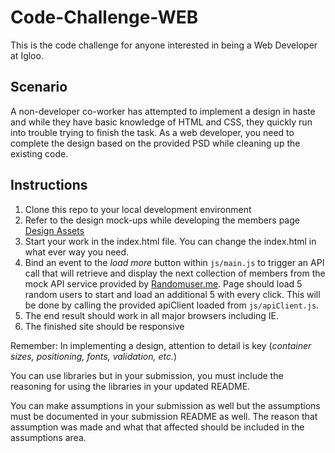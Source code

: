 # Code-Challenge-WEB
This is the code challenge for anyone interested in being a Web Developer at Igloo.

## Scenario
A non-developer co-worker has attempted to implement a design in haste and while they have basic knowledge of HTML and CSS, they quickly run into trouble trying to finish the task. As a web developer, you need to complete the design based on the provided PSD while cleaning up the existing code.

## Instructions
1. Clone this repo to your local development environment
2. Refer to the design mock-ups while developing the members page [Design Assets](https://github.com/IglooSoftware/Code-Challenge-WEB-Members/tree/master/assets)
3. Start your work in the index.html file. You can change the index.html in what ever way you need.
4. Bind an event to the *load more* button within `js/main.js` to trigger an API call that will retrieve and display the next collection of members from the mock API service provided by [Randomuser.me](https://randomuser.me). Page should load 5 random users to start and load an additional 5 with every click. This will be done by calling the provided apiClient loaded from `js/apiClient.js`.
5. The end result should work in all major browsers including IE.
6. The finished site should be responsive


Remember: In implementing a design, attention to detail is key (*container sizes, positioning, fonts, validation, etc.*)

You can use libraries but in your submission, you must include the reasoning for using the libraries in your updated README.

You can make assumptions in your submission as well but the assumptions must be documented in your submission README as well. The reason that assumption was made and what that affected should be included in the assumptions area.
